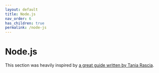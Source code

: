 ```yaml
---
layout: default
title: Node.js
nav_order: 6
has_children: true
permalink: /node-js
---
```


# Node.js

This section was heavily inspired by [a great guide written by Tania Rascia](https://www.taniarascia.com/setting-up-a-brand-new-mac-for-development/).